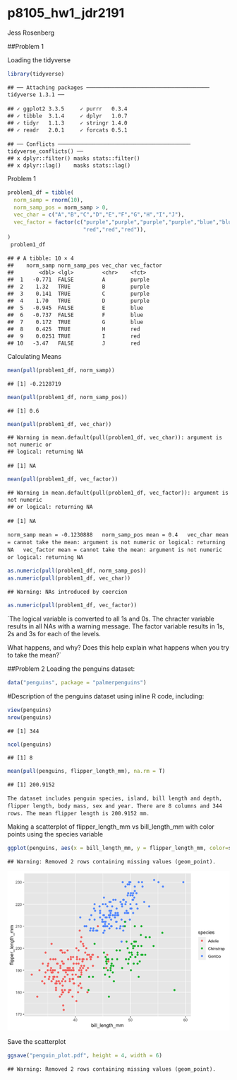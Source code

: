 p8105\_hw1\_jdr2191
================
Jess Rosenberg

\#\#Problem 1

Loading the tidyverse

``` r
library(tidyverse)
```

    ## ── Attaching packages ─────────────────────────────────────── tidyverse 1.3.1 ──

    ## ✓ ggplot2 3.3.5     ✓ purrr   0.3.4
    ## ✓ tibble  3.1.4     ✓ dplyr   1.0.7
    ## ✓ tidyr   1.1.3     ✓ stringr 1.4.0
    ## ✓ readr   2.0.1     ✓ forcats 0.5.1

    ## ── Conflicts ────────────────────────────────────────── tidyverse_conflicts() ──
    ## x dplyr::filter() masks stats::filter()
    ## x dplyr::lag()    masks stats::lag()

Problem 1

``` r
problem1_df = tibble(
  norm_samp = rnorm(10),
  norm_samp_pos = norm_samp > 0,
  vec_char = c("A","B","C","D","E","F","G","H","I","J"),
  vec_factor = factor(c("purple","purple","purple","purple","blue","blue","blue",
                        "red","red","red")),
)
 problem1_df
```

    ## # A tibble: 10 × 4
    ##    norm_samp norm_samp_pos vec_char vec_factor
    ##        <dbl> <lgl>         <chr>    <fct>     
    ##  1   -0.771  FALSE         A        purple    
    ##  2    1.32   TRUE          B        purple    
    ##  3    0.141  TRUE          C        purple    
    ##  4    1.70   TRUE          D        purple    
    ##  5   -0.945  FALSE         E        blue      
    ##  6   -0.737  FALSE         F        blue      
    ##  7    0.172  TRUE          G        blue      
    ##  8    0.425  TRUE          H        red       
    ##  9    0.0251 TRUE          I        red       
    ## 10   -3.47   FALSE         J        red

Calculating Means

``` r
mean(pull(problem1_df, norm_samp))
```

    ## [1] -0.2128719

``` r
mean(pull(problem1_df, norm_samp_pos))
```

    ## [1] 0.6

``` r
mean(pull(problem1_df, vec_char))
```

    ## Warning in mean.default(pull(problem1_df, vec_char)): argument is not numeric or
    ## logical: returning NA

    ## [1] NA

``` r
mean(pull(problem1_df, vec_factor))
```

    ## Warning in mean.default(pull(problem1_df, vec_factor)): argument is not numeric
    ## or logical: returning NA

    ## [1] NA

`norm_samp mean = -0.1230888   norm_samp_pos mean = 0.4   vec_char mean = cannot take the mean: argument is not numeric or logical: returning NA   vec_factor mean = cannot take the mean: argument is not numeric or logical: returning NA`

``` r
as.numeric(pull(problem1_df, norm_samp_pos))
as.numeric(pull(problem1_df, vec_char))
```

    ## Warning: NAs introduced by coercion

``` r
as.numeric(pull(problem1_df, vec_factor))
```

\`The logical variable is converted to all 1s and 0s. The chracter
variable results in all NAs with a warning message. The factor variable
results in 1s, 2s and 3s for each of the levels.

What happens, and why? Does this help explain what happens when you try
to take the mean?\`

\#\#Problem 2 Loading the penguins dataset:

``` r
data("penguins", package = "palmerpenguins")
```

\#Description of the penguins dataset using inline R code, including:

``` r
view(penguins)
nrow(penguins)
```

    ## [1] 344

``` r
ncol(penguins)
```

    ## [1] 8

``` r
mean(pull(penguins, flipper_length_mm), na.rm = T)
```

    ## [1] 200.9152

`The dataset includes penguin species, island, bill length and depth, flipper length, body mass, sex and year. There are 8 columns and 344 rows. The mean flipper length is 200.9152 mm.`

Making a scatterplot of flipper\_length\_mm vs bill\_length\_mm with
color points using the species variable

``` r
ggplot(penguins, aes(x = bill_length_mm, y = flipper_length_mm, color=species)) + geom_point()
```

    ## Warning: Removed 2 rows containing missing values (geom_point).

![](p8105_hw1_jdr2191_files/figure-gfm/unnamed-chunk-7-1.png)<!-- -->

Save the scatterplot

``` r
ggsave("penguin_plot.pdf", height = 4, width = 6)
```

    ## Warning: Removed 2 rows containing missing values (geom_point).
